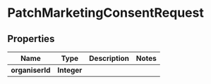 

# PatchMarketingConsentRequest


## Properties

| Name | Type | Description | Notes |
|------------ | ------------- | ------------- | -------------|
|**organiserId** | **Integer** |  |  |



